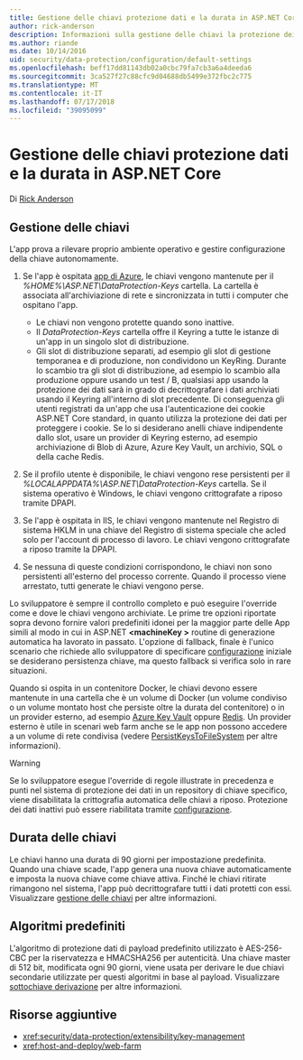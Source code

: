 ```yaml
---
title: Gestione delle chiavi protezione dati e la durata in ASP.NET Core
author: rick-anderson
description: Informazioni sulla gestione delle chiavi la protezione dei dati e la durata in ASP.NET Core.
ms.author: riande
ms.date: 10/14/2016
uid: security/data-protection/configuration/default-settings
ms.openlocfilehash: beff17dd81143db02a0cbc79fa7cb3a6a4deeda6
ms.sourcegitcommit: 3ca527f27c88cfc9d04688db5499e372fbc2c775
ms.translationtype: MT
ms.contentlocale: it-IT
ms.lasthandoff: 07/17/2018
ms.locfileid: "39095099"
---
```

# <a name="data-protection-key-management-and-lifetime-in-aspnet-core"></a>Gestione delle chiavi protezione dati e la durata in ASP.NET Core

Di [Rick Anderson](https://twitter.com/RickAndMSFT)

## <a name="key-management"></a>Gestione delle chiavi

L'app prova a rilevare proprio ambiente operativo e gestire configurazione della chiave autonomamente.

1. Se l'app è ospitata [app di Azure](https://azure.microsoft.com/services/app-service/), le chiavi vengono mantenute per il *%HOME%\ASP.NET\DataProtection-Keys* cartella. La cartella è associata all'archiviazione di rete e sincronizzata in tutti i computer che ospitano l'app.
   * Le chiavi non vengono protette quando sono inattive.
   * Il *DataProtection-Keys* cartella offre il Keyring a tutte le istanze di un'app in un singolo slot di distribuzione.
   * Gli slot di distribuzione separati, ad esempio gli slot di gestione temporanea e di produzione, non condividono un KeyRing. Durante lo scambio tra gli slot di distribuzione, ad esempio lo scambio alla produzione oppure usando un test / B, qualsiasi app usando la protezione dei dati sarà in grado di decrittografare i dati archiviati usando il Keyring all'interno di slot precedente. Di conseguenza gli utenti registrati da un'app che usa l'autenticazione dei cookie ASP.NET Core standard, in quanto utilizza la protezione dei dati per proteggere i cookie. Se lo si desiderano anelli chiave indipendente dallo slot, usare un provider di Keyring esterno, ad esempio archiviazione di Blob di Azure, Azure Key Vault, un archivio, SQL o della cache Redis.

1. Se il profilo utente è disponibile, le chiavi vengono rese persistenti per il *%LOCALAPPDATA%\ASP.NET\DataProtection-Keys* cartella. Se il sistema operativo è Windows, le chiavi vengono crittografate a riposo tramite DPAPI.

1. Se l'app è ospitata in IIS, le chiavi vengono mantenute nel Registro di sistema HKLM in una chiave del Registro di sistema speciale che acled solo per l'account di processo di lavoro. Le chiavi vengono crittografate a riposo tramite la DPAPI.

1. Se nessuna di queste condizioni corrispondono, le chiavi non sono persistenti all'esterno del processo corrente. Quando il processo viene arrestato, tutti generate le chiavi vengono perse.

Lo sviluppatore è sempre il controllo completo e può eseguire l'override come e dove le chiavi vengono archiviate. Le prime tre opzioni riportate sopra devono fornire valori predefiniti idonei per la maggior parte delle App simili al modo in cui in ASP.NET  **\<machineKey >** routine di generazione automatica ha lavorato in passato. L'opzione di fallback, finale è l'unico scenario che richiede allo sviluppatore di specificare [configurazione](xref:security/data-protection/configuration/overview) iniziale se desiderano persistenza chiave, ma questo fallback si verifica solo in rare situazioni.

Quando si ospita in un contenitore Docker, le chiavi devono essere mantenute in una cartella che è un volume di Docker (un volume condiviso o un volume montato host che persiste oltre la durata del contenitore) o in un provider esterno, ad esempio [Azure Key Vault](https://azure.microsoft.com/services/key-vault/) oppure [Redis](https://redis.io/). Un provider esterno è utile in scenari web farm anche se le app non possono accedere a un volume di rete condivisa (vedere [PersistKeysToFileSystem](xref:security/data-protection/configuration/overview#persistkeystofilesystem) per altre informazioni).

> [!WARNING]
> Se lo sviluppatore esegue l'override di regole illustrate in precedenza e punti nel sistema di protezione dei dati in un repository di chiave specifico, viene disabilitata la crittografia automatica delle chiavi a riposo. Protezione dei dati inattivi può essere riabilitata tramite [configurazione](xref:security/data-protection/configuration/overview).

## <a name="key-lifetime"></a>Durata delle chiavi

Le chiavi hanno una durata di 90 giorni per impostazione predefinita. Quando una chiave scade, l'app genera una nuova chiave automaticamente e imposta la nuova chiave come chiave attiva. Finché le chiavi ritirate rimangono nel sistema, l'app può decrittografare tutti i dati protetti con essi. Visualizzare [gestione delle chiavi](xref:security/data-protection/implementation/key-management#key-expiration-and-rolling) per altre informazioni.

## <a name="default-algorithms"></a>Algoritmi predefiniti

L'algoritmo di protezione dati di payload predefinito utilizzato è AES-256-CBC per la riservatezza e HMACSHA256 per autenticità. Una chiave master di 512 bit, modificata ogni 90 giorni, viene usata per derivare le due chiavi secondarie utilizzate per questi algoritmi in base al payload. Visualizzare [sottochiave derivazione](xref:security/data-protection/implementation/subkeyderivation#additional-authenticated-data-and-subkey-derivation) per altre informazioni.

## <a name="additional-resources"></a>Risorse aggiuntive

* <xref:security/data-protection/extensibility/key-management>
* <xref:host-and-deploy/web-farm>
